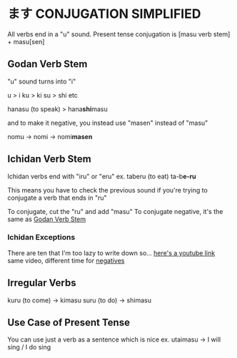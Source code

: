 # ます CONJUGATION SIMPLIFIED

All verbs end in a "u" sound. Present tense conjugation is [masu verb stem] + masu[sen]

## Godan Verb Stem 
"u" sound turns into "i"

u > i
ku > ki
su > shi
etc

hanasu (to speak) > hana**shi**masu

and to make it negative, you instead use "masen" instead of "masu"

nomu -> nomi -> nomi**masen**

## Ichidan Verb Stem
Ichidan verbs end with "iru" or "eru"
ex. taberu (to eat) ta-b**e-ru**

This means you have to check the previous sound if you're trying to conjugate a verb that ends in "ru"

To conjugate, cut the "ru" and add "masu"
To conjugate negative, it's the same as [Godan Verb Stem](#Godan-Verb-Stem)

### Ichidan Exceptions
There are ten that I'm too lazy to write down so...
[here's a youtube link](https://youtu.be/ed4rmIY4mL0?t=730)
same video, different time for [negatives](https://youtu.be/ed4rmIY4mL0?t=1037)

## Irregular Verbs
kuru (to come) -> kimasu
suru (to do) -> shimasu

## Use Case of Present Tense
You can use just a verb as a sentence which is nice
ex. utaimasu -> I will sing / I do sing

